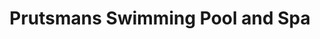 ---
title: "Prutsmans Swimming Pool and Spa"
url: /walla-walla/prutsmans-swimming-pool-and-spa/
shop: Pool
---